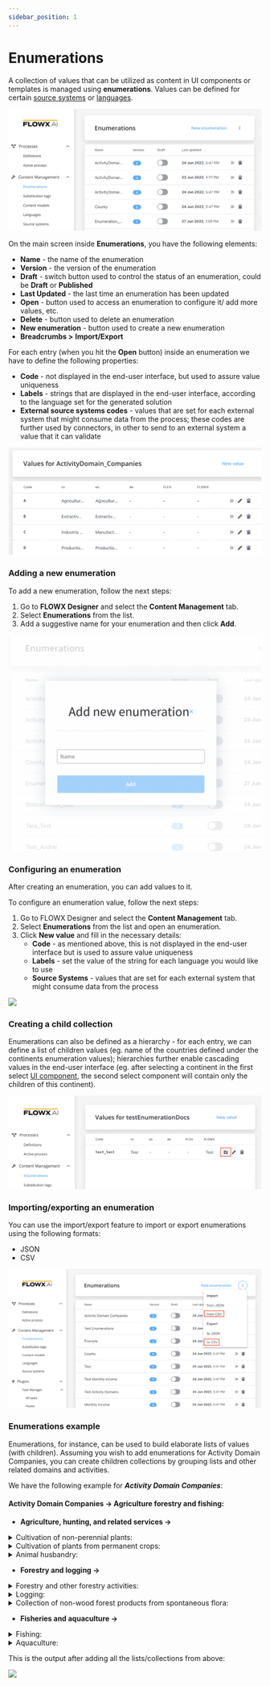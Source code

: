 ```yaml
---
sidebar_position: 1
---
```


# Enumerations

A collection of values that can be utilized as content in UI components or templates is managed using **enumerations**. Values can be defined for certain [source systems](source-systems) or [languages](languages).

![](../../../img/enumerations.png)

On the main screen inside **Enumerations**, you have the following elements:

* **Name** - the name of the enumeration
* **Version** - the version of the enumeration
* **Draft** - switch button used to control the status of an enumeration, could be **Draft** or **Published**
* **Last Updated** - the last time an enumeration has been updated
* **Open** - button used to access an enumeration to configure it/ add more values, etc.
* **Delete** - button used to delete an enumeration
* **New enumeration** - button used to create a new enumeration
* **Breadcrumbs >** **Import/Export**

For each entry (when you hit the **Open** button) inside an enumeration we have to define the following properties:

* **Code** - not displayed in the end-user interface, but used to assure value uniqueness
* **Labels** - strings that are displayed in the end-user interface, according to the language set for the generated solution
* **External source systems codes** - values that are set for each external system that might consume data from the process; these codes are further used by connectors, in other to send to an external system a value that it can validate

![](../../../img/enumerations1.png)

### Adding a new enumeration

To add a new enumeration, follow the next steps:

1. Go to **FLOWX Designer** and select the **Content Management** tab.
2. Select **Enumerations** from the list.
3. Add a suggestive name for your enumeration and then click **Add**.

![](../../../img/adding_new_enum.png)

### Configuring an enumeration

After creating an enumeration, you can add values to it.

To configure an enumeration value, follow the next steps:

1. Go to FLOWX Designer and select the **Content Management** tab.
2. Select **Enumerations** from the list and open an enumeration.
3. Click **New value** and fill in the necessary details:
   * **Code** - as mentioned above, this is not displayed in the end-user interface but is used to assure value uniqueness
   * **Labels** - set the value of the string for each language you would like to use
   * **Source Systems** - values that are set for each external system that might consume data from the process

![](../../../img/enum_configuration.gif)

### **Creating a child collection**

Enumerations can also be defined as a hierarchy - for each entry, we can define a list of children values (eg. name of the countries defined under the continents enumeration values); hierarchies further enable cascading values in the end-user interface (eg. after selecting a continent in the first select [UI component](../../../../building-blocks/ui-designer/ui-component-types), the second select component will contain only the children of this continent).

![](../../../img/enum_child_collection.png)

### Importing/exporting an enumeration

You can use the import/export feature to import or export enumerations using the following formats:

* JSON
* CSV

![](../../../img/import_export_enum.png)

### Enumerations example

Enumerations, for instance, can be used to build elaborate lists of values (with children). Assuming you wish to add enumerations for Activity Domain Companies, you can create children collections by grouping lists and other related domains and activities.

We have the following example for _**Activity Domain Companies**_:

#### **Activity Domain Companies -> Agriculture forestry and fishing:**

* **Agriculture, hunting, and related services ->**

<details>

<summary>Cultivation of non-perennial plants:</summary>

* Cultivation of cereals (excluding rice), leguminous plants and oilseeds
* Cultivation of rice
* Growing of vegetables and melons, roots and tubers
* Cultivation of tobacco

</details>

<details>

<summary>Cultivation of plants from permanent crops:</summary>

* Cultivation of grapes
* Cultivation of grapes
* Cultivation of seeds and stone fruits
* Cultivation of oil seeds

</details>

<details>

<summary>Animal husbandry:</summary>

* Raising of dairy cattle
* Raising of other cattle
* Raising horses and other horses

</details>

* **Forestry and logging ->**

<details>

<summary>Forestry and other forestry activities:</summary>

* Forestry and other forestry activities

</details>

<details>

<summary>Logging:</summary>

* Logging

</details>

<details>

<summary>Collection of non-wood forest products from spontaneous flora:</summary>

* Collection of non-wood forest products from spontaneous flor

</details>

* **Fisheries and aquaculture ->**

<details>

<summary>Fishing:</summary>

* Sea fishing
* Freshwater fishing

</details>

<details>

<summary>Aquaculture:</summary>

* Maritime aquaculture
* Freshwater aquaculture

</details>

This is the output after adding all the lists/collections from above:

![](../../../img/enumerations_output.gif)